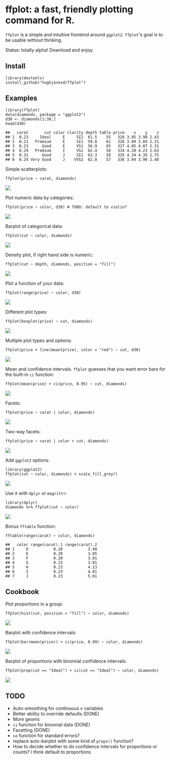 ffplot: a fast, friendly plotting command for R.
================================================

`ffplot` is a simple and intuitive frontend around `ggplot2`. `ffplot`'s
goal is to be usable without thinking.

Status: totally alpha! Download and enjoy.

Install
-------

    library(devtools)
    install_github("hughjonesd/ffplot")

Examples
--------

    library(ffplot)
    data(diamonds, package = "ggplot2")
    d30 <- diamonds[1:30,]
    head(d30)

    ##   carat       cut color clarity depth table price    x    y    z
    ## 1  0.23     Ideal     E     SI2  61.5    55   326 3.95 3.98 2.43
    ## 2  0.21   Premium     E     SI1  59.8    61   326 3.89 3.84 2.31
    ## 3  0.23      Good     E     VS1  56.9    65   327 4.05 4.07 2.31
    ## 4  0.29   Premium     I     VS2  62.4    58   334 4.20 4.23 2.63
    ## 5  0.31      Good     J     SI2  63.3    58   335 4.34 4.35 2.75
    ## 6  0.24 Very Good     J    VVS2  62.8    57   336 3.94 3.96 2.48

Simple scatterplots:

    ffplot(price ~ carat, diamonds)

![](README_files/figure-markdown_strict/unnamed-chunk-4-1.png)

Plot numeric data by categories:

    ffplot(price ~ color, d30) # TODO: default to violin?

![](README_files/figure-markdown_strict/unnamed-chunk-5-1.png)

Barplot of categorical data:

    ffplot(cut ~ color, diamonds) 

![](README_files/figure-markdown_strict/unnamed-chunk-6-1.png)

Density plot, if right hand side is numeric:

    ffplot(cut ~ depth, diamonds, position = "fill") 

![](README_files/figure-markdown_strict/unnamed-chunk-7-1.png)

Plot a function of your data:

    ffplot(range(price) ~ color, d30) 

![](README_files/figure-markdown_strict/unnamed-chunk-8-1.png)

Different plot types:

    ffplot(boxplot(price) ~ cut, diamonds)

![](README_files/figure-markdown_strict/unnamed-chunk-9-1.png)

Multiple plot types and options:

    ffplot(price + line(mean(price), color = "red") ~ cut, d30) 

![](README_files/figure-markdown_strict/unnamed-chunk-10-1.png)

Mean and confidence intervals. `ffplot` guesses that you want error bars
for the built-in `ci` function:

    ffplot(mean(price) + ci(price, 0.95) ~ cut, diamonds) 

![](README_files/figure-markdown_strict/unnamed-chunk-11-1.png)

Facets:

    ffplot(price ~ carat | color, diamonds)

![](README_files/figure-markdown_strict/unnamed-chunk-12-1.png)

Two-way facets:

    ffplot(price ~ carat | color + cut, diamonds)

![](README_files/figure-markdown_strict/unnamed-chunk-13-1.png)

Add `ggplot2` options:

    library(ggplot2)
    ffplot(cut ~ color, diamonds) + scale_fill_grey()

![](README_files/figure-markdown_strict/unnamed-chunk-14-1.png)

Use it with `dplyr` or `magrittr`:

    library(dplyr)
    diamonds %>% ffplot(cut ~ color)

![](README_files/figure-markdown_strict/unnamed-chunk-15-1.png)

Bonus `fftable` function:

    fftable(range(carat) ~ color, diamonds)

    ##   color range(carat).1 range(carat).2
    ## 1     D           0.20           3.40
    ## 2     E           0.20           3.05
    ## 3     F           0.20           3.01
    ## 4     G           0.23           3.01
    ## 5     H           0.23           4.13
    ## 6     I           0.23           4.01
    ## 7     J           0.23           5.01

Cookbook
--------

Plot proportions in a group:

    ffplot(hist(cut, position = "fill") ~ color, diamonds)

![](README_files/figure-markdown_strict/unnamed-chunk-17-1.png)

Barplot with confidence intervals:

    ffplot(bar(mean(price)) + ci(price, 0.99) ~ color, diamonds) 

![](README_files/figure-markdown_strict/unnamed-chunk-18-1.png)

Barplot of proportions with binomial confidence intervals:

    ffplot(prop(cut == "Ideal") + ci(cut == "Ideal") ~ color, diamonds)

![](README_files/figure-markdown_strict/unnamed-chunk-19-1.png)

TODO
----

-   Auto-smoothing for continuous x variables
-   Better ability to override defaults (DONE)
-   More geoms
-   `ci` function for binomial data (DONE)
-   Facetting (DONE)
-   `se` function for standard errors?
-   replace auto-barplot with some kind of `props()` function?
-   How to decide whether to do confidence intervals for proportions or
    counts? I think default to proportions

